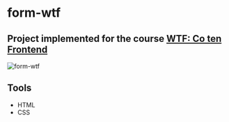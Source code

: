# form-wtf
## Project implemented for the course [WTF: Co ten Frontend](https://cotenfrontend.pl/)

![form-wtf](https://user-images.githubusercontent.com/55924542/227776621-61e4b148-7a2a-4eb1-89e8-9840c0dc93a4.png)

## Tools

- HTML
- CSS

